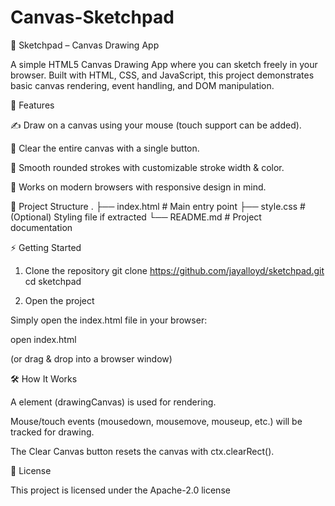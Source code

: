 # Canvas-Sketchpad
🎨 Sketchpad – Canvas Drawing App

A simple HTML5 Canvas Drawing App where you can sketch freely in your browser.
Built with HTML, CSS, and JavaScript, this project demonstrates basic canvas rendering, event handling, and DOM manipulation.

🚀 Features

✍️ Draw on a canvas using your mouse (touch support can be added).

🧽 Clear the entire canvas with a single button.

🎨 Smooth rounded strokes with customizable stroke width & color.

📱 Works on modern browsers with responsive design in mind.

📂 Project Structure
.
├── index.html   # Main entry point
├── style.css    # (Optional) Styling file if extracted
└── README.md    # Project documentation

⚡ Getting Started
1. Clone the repository
git clone https://github.com/jayalloyd/sketchpad.git
cd sketchpad

2. Open the project

Simply open the index.html file in your browser:

open index.html


(or drag & drop into a browser window)

🛠️ How It Works

A <canvas> element (drawingCanvas) is used for rendering.

Mouse/touch events (mousedown, mousemove, mouseup, etc.) will be tracked for drawing.

The Clear Canvas button resets the canvas with ctx.clearRect().




📜 License

This project is licensed under the Apache-2.0 license
